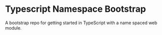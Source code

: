 Typescript Namespace Bootstrap
==============================

A bootstrap repo for getting started in TypeScript with a name spaced web module.
